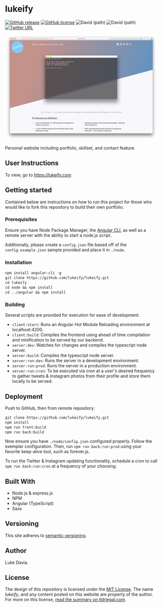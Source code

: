 # lukeify

[![GitHub release](https://img.shields.io/github/release/lukeify/lukeify.svg)](https://github.com/lukeify/lukeify)
[![GitHub license](https://img.shields.io/github/license/lukeify/lukeify.svg)](https://github.com/lukeify/lukeify/blob/master/LICENSE)
![David (path)](https://img.shields.io/david/lukeify/lukeify.svg?path=node)
![David (path)](https://img.shields.io/david/lukeify/lukeify.svg?path=angular)
[![Twitter URL](https://img.shields.io/twitter/url/http/shields.io.svg?style=social)](https://lukeify.com)


![](angular/src/assets/images/lukeify.png)

Personal website including portfolio, skillset, and contact feature.

## User Instructions

To view, go to https://lukeify.com

## Getting started

Contained below are instructions on how to run this project for those who would like to fork this repository to build their own portfolio.

### Prerequisites

Ensure you have Node Package Manager, the [Angular CLI](https://cli.angular.io), as well as a remote server with the ability to start a node.js script. 

Additionally, please create a `config.json` file based off of the `config.example.json` sample provided and place it in `./node`.

### Installation

```
npm install angular-cli -g
git clone https://github.com/lukeify/lukeify.git
cd lukeify
cd node && npm install
cd ../angular && npm install
```

### Building

Several scripts are provided for execution for ease of development:

* `client:start`: Runs an Angular Hot Module Reloading environment at localhost:4200.
* `client:build`: Compiles the frontend using ahead of time compilation and minification to be served by our backend.
* `server:dev`: Watches for changes and compiles the typescript node server.
* `server:build`: Compiles the typescript node server.
* `server:run:dev`: Runs the server in a development environment.
* `server:run:prod`: Runs the server in a production environment.
* `server:run:cron`: To be executed via cron at a user's desired frequency to gather tweets & instagram photos from their profile and store them locally to be served.

## Deployment

Push to GitHub, then from remote repository:

```
git clone https://github.com/lukeify/lukeify.git
npm install
npm run front:build
npm run back:build
```

Now ensure you have `./node/config.json` configured properly. Follow the exemplar configuration. Then, run `npm run back:run:prod` using your favorite keep-alive tool, such as forever.js.

To run the Twitter & Instagram updating functionality, schedule a cron to call `npm run back:run:cron` at a frequency of your choosing. 

## Built With

* Node.js & express.js
* NPM
* Angular (TypeScript)
* Sass

## Versioning

This site adheres to [semantic versioning](https://semver.org).

## Author

Luke Davia.

## License

The design of this repository is licensed under the [MIT License](LICENSE). The name *lukeify*, and any content posted on this website are property of the author. For more on this license, [read the summary on tldrlegal.com](https://tldrlegal.com/license/mit-license).
